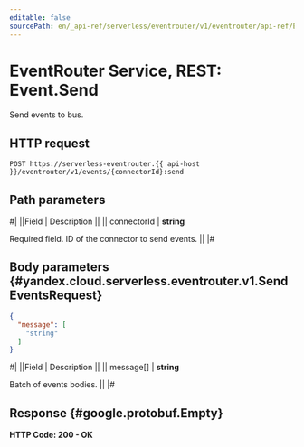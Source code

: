 ```yaml
---
editable: false
sourcePath: en/_api-ref/serverless/eventrouter/v1/eventrouter/api-ref/Event/send.md
---
```


# EventRouter Service, REST: Event.Send

Send events to bus.

## HTTP request

```
POST https://serverless-eventrouter.{{ api-host }}/eventrouter/v1/events/{connectorId}:send
```

## Path parameters

#|
||Field | Description ||
|| connectorId | **string**

Required field. ID of the connector to send events. ||
|#

## Body parameters {#yandex.cloud.serverless.eventrouter.v1.SendEventsRequest}

```json
{
  "message": [
    "string"
  ]
}
```

#|
||Field | Description ||
|| message[] | **string**

Batch of events bodies. ||
|#

## Response {#google.protobuf.Empty}

**HTTP Code: 200 - OK**